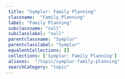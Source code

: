 ```yaml
--- 
 title: "Symplur: Family Planning" 
 classname:  "Family_Planning" 
 label: "Family Planning" 
 subclassname: "null" 
 subclasslabel: "null" 
 parentclassname: "Symplur" 
 parentclasslabel: "Symplur" 
 equalentCollections: [] 
 collections: ['Symplur: Family Planning']
 aliases:  "/topic/symplur-family-planning"  
 searchCategory: "topic" 
---
```

